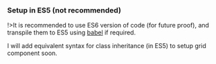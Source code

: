 ### Setup in ES5 (not recommended)

!>It is recommended to use ES6 version of code (for future proof), and transpile them to ES5 using [babel](https://babeljs.io/) if required.

I will add equivalent syntax for class inheritance (in ES5) to setup grid component soon.
